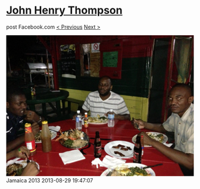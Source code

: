# [John Henry Thompson](../README.md)
post Facebook.com
[< Previous](2013-08-29-23.md) [Next >](2013-08-29-25.md)

[![](../media/2013-08-29/Jamaica-2035.jpg)](../README.md)
Jamaica 2013
2013-08-29 19:47:07
